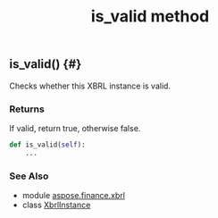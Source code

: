 ﻿---
title: is_valid method
second_title: Aspose.Finance for Python via .NET API References
description: 
type: docs
weight: 130
url: /python-net/aspose.finance.xbrl/xbrlinstance/is_valid/
is_root: false
---

## is_valid() {#}

Checks whether this XBRL instance is valid.

### Returns 


If valid, return true, otherwise false.


```python
def is_valid(self):
    ...
```





### See Also
* module [aspose.finance.xbrl](../../)
* class [XbrlInstance](/finance/python-net/aspose.finance.xbrl/xbrlinstance)
